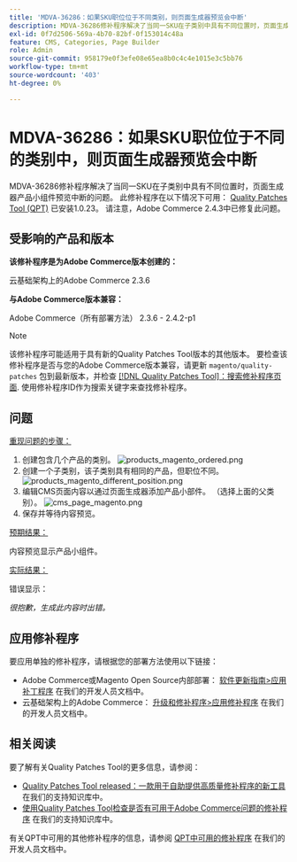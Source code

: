 ```yaml
---
title: 'MDVA-36286：如果SKU职位位于不同类别，则页面生成器预览会中断'
description: MDVA-36286修补程序解决了当同一SKU在子类别中具有不同位置时，页面生成器产品小组件预览中断的问题。 安装[Quality Patches Tool (QPT)](/help/announcements/adobe-commerce-announcements/magento-quality-patches-released-new-tool-to-self-serve-quality-patches.md) 1.0.23后，即可使用此修补程序。 请注意，Adobe Commerce 2.4.3中已修复此问题。
exl-id: 0f7d2506-569a-4b70-82bf-0f153014c48a
feature: CMS, Categories, Page Builder
role: Admin
source-git-commit: 958179e0f3efe08e65ea8b0c4c4e1015e3c5bb76
workflow-type: tm+mt
source-wordcount: '403'
ht-degree: 0%

---
```


# MDVA-36286：如果SKU职位位于不同的类别中，则页面生成器预览会中断

MDVA-36286修补程序解决了当同一SKU在子类别中具有不同位置时，页面生成器产品小组件预览中断的问题。 此修补程序在以下情况下可用： [Quality Patches Tool (QPT)](/help/announcements/adobe-commerce-announcements/magento-quality-patches-released-new-tool-to-self-serve-quality-patches.md) 已安装1.0.23。 请注意，Adobe Commerce 2.4.3中已修复此问题。

## 受影响的产品和版本

**该修补程序是为Adobe Commerce版本创建的：**

云基础架构上的Adobe Commerce 2.3.6

**与Adobe Commerce版本兼容：**

Adobe Commerce（所有部署方法） 2.3.6 - 2.4.2-p1

>[!NOTE]
>
>该修补程序可能适用于具有新的Quality Patches Tool版本的其他版本。 要检查该修补程序是否与您的Adobe Commerce版本兼容，请更新 `magento/quality-patches` 包到最新版本，并检查 [[!DNL Quality Patches Tool]：搜索修补程序页面](https://devdocs.magento.com/quality-patches/tool.html#patch-grid). 使用修补程序ID作为搜索关键字来查找修补程序。

## 问题

<u>重现问题的步骤：</u>

1. 创建包含几个产品的类别。
   ![products_magento_ordered.png](/help/support-tools/patches-available-in-qpt-tool/assets/products_magento_ordered.png)
1. 创建一个子类别，该子类别具有相同的产品，但职位不同。
   ![products_magento_different_position.png](/help/support-tools/patches-available-in-qpt-tool/assets/products_magento_different_position.png)
1. 编辑CMS页面内容以通过页面生成器添加产品小部件。 （选择上面的父类别）。
   ![cms_page_magento.png](/help/support-tools/patches-available-in-qpt-tool/assets/cms_page_magento.png)
1. 保存并等待内容预览。

<u>预期结果：</u>

内容预览显示产品小组件。

<u>实际结果：</u>

错误显示：

*很抱歉，生成此内容时出错。*

## 应用修补程序

要应用单独的修补程序，请根据您的部署方法使用以下链接：

* Adobe Commerce或Magento Open Source内部部署： [软件更新指南>应用补丁程序](https://devdocs.magento.com/guides/v2.4/comp-mgr/patching/mqp.html) 在我们的开发人员文档中。
* 云基础架构上的Adobe Commerce： [升级和修补程序>应用修补程序](https://devdocs.magento.com/cloud/project/project-patch.html) 在我们的开发人员文档中。

## 相关阅读

要了解有关Quality Patches Tool的更多信息，请参阅：

* [Quality Patches Tool released：一款用于自助提供高质量修补程序的新工具](/help/announcements/adobe-commerce-announcements/magento-quality-patches-released-new-tool-to-self-serve-quality-patches.md) 在我们的支持知识库中。
* [使用Quality Patches Tool检查是否有可用于Adobe Commerce问题的修补程序](/help/support-tools/patches-available-in-qpt-tool/check-patch-for-magento-issue-with-magento-quality-patches.md) 在我们的支持知识库中。

有关QPT中可用的其他修补程序的信息，请参阅 [QPT中可用的修补程序](https://devdocs.magento.com/quality-patches/tool.html#patch-grid) 在我们的开发人员文档中。
